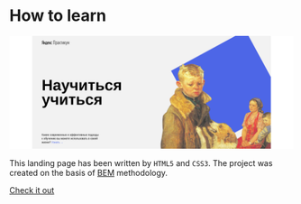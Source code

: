 #  How to learn

![Preview](https://raw.githubusercontent.com/ctacbarada/FRONT/main/images/ScrHTL.png)

This landing page has been written by `HTML5` and `CSS3`. The project was created on the basis of [BEM](https://en.bem.info/) methodology.

[Check it out](https://ctacbarada.github.io/HowToLearn/)

